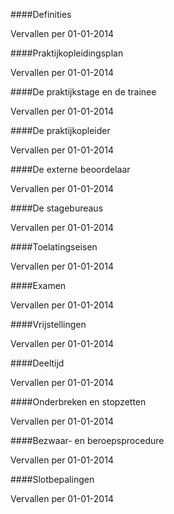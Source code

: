 <meta http-equiv='Content-Type' content='text/html; charset=utf-8' />


####Definities

Vervallen per 01-01-2014 

####Praktijkopleidingsplan

Vervallen per 01-01-2014 

####De praktijkstage en de trainee

Vervallen per 01-01-2014 

####De praktijkopleider

Vervallen per 01-01-2014 

####De externe beoordelaar

Vervallen per 01-01-2014 

####De stagebureaus

Vervallen per 01-01-2014 

####Toelatingseisen

Vervallen per 01-01-2014 

####Examen

Vervallen per 01-01-2014 

####Vrijstellingen

Vervallen per 01-01-2014 

####Deeltijd

Vervallen per 01-01-2014 

####Onderbreken en stopzetten

Vervallen per 01-01-2014 

####Bezwaar- en beroepsprocedure

Vervallen per 01-01-2014 

####Slotbepalingen

Vervallen per 01-01-2014 


